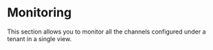 # Monitoring

This section allows you to monitor all the channels configured under a tenant in a single view.

